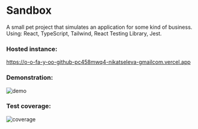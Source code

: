 # Sandbox

A small pet project that simulates an application for some kind of business.  
Using: React, TypeScript, Tailwind, React Testing Library, Jest.

### Hosted instance:
https://o-o-fa-y-oo-github-pc458mwq4-nikatseleva-gmailcom.vercel.app

### Demonstration:
![demo](https://github.com/oOFaYOo/sandbox/blob/main/public/demo.gif)

### Test coverage:
![coverage](https://github.com/oOFaYOo/sandbox/blob/main/public/coverage.jpg)
